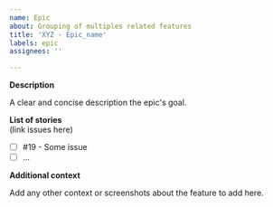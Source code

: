 ```yaml
---
name: Epic
about: Grouping of multiples related features
title: 'XYZ - Epic_name'
labels: epic
assignees: ''

---
```


**Description**
  
A clear and concise description the epic's goal.

**List of stories**  
 (link issues here)
  
- [ ] #19 - Some issue 
- [ ] ...
 
**Additional context**
  
Add any other context or screenshots about the feature to add here.
